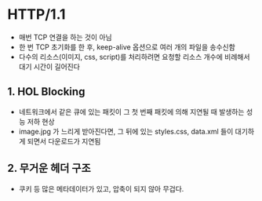 # HTTP/1.1

- 매번 TCP 연결을 하는 것이 아님
- 한 번 TCP 초기화를 한 후, keep-alive 옵션으로 여러 개의 파일을 송수신함
- 다수의 리소스(이미지, css, script)를 처리하려면 요청할 리소스 개수에 비례해서 대기 시간이 길어진다

## 1. HOL Blocking

- 네트워크에서 같은 큐에 있는 패킷이 그 첫 번째 패킷에 의해 지연될 때 발생하는 성능 저하 현상
- image.jpg 가 느리게 받아진다면, 그 뒤에 있는 styles.css, data.xml 들이 대기하게 되면서 다운로드가 지연됨

## 2. 무거운 헤더 구조

- 쿠키 등 많은 메타데이터가 있고, 압축이 되지 않아 무겁다.
